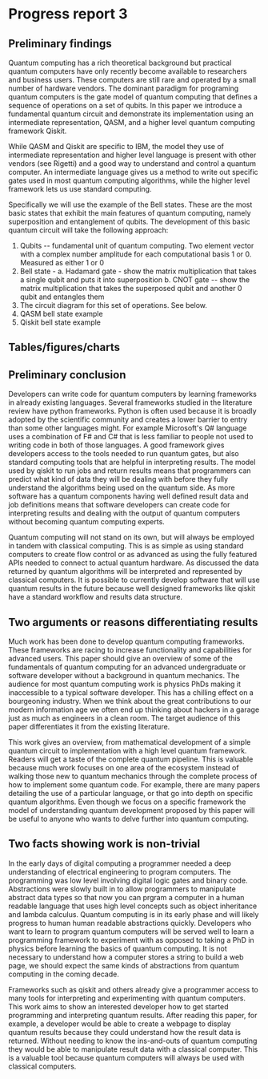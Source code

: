 # Progress report 3

## Preliminary findings
Quantum computing has a rich theoretical background but practical quantum computers have only recently become available to researchers and business users. These computers are still rare and operated by a small number of hardware vendors. The dominant paradigm for programing quantum computers is the gate model of quantum computing that defines a sequence of operations on a set of qubits. In this paper we introduce a fundamental quantum circuit and demonstrate its implementation using an intermediate representation, QASM, and a higher level quantum computing framework Qiskit. 

While QASM and Qiskit are specific to IBM, the model they use of intermediate representation and higher level language is present with other vendors (see Rigetti) and a good way to understand and control a quantum computer. An intermediate language gives us a method to write out specific gates used in most quantum computing algorithms, while the higher level framework lets us use standard computing. 

Specifically we will use the example of the Bell states. These are the most basic states that exhibit the main features of quantum computing, namely superposition and entanglement of qubits. The development of this basic quantum circuit will take the following approach:
1. Qubits -- fundamental unit of quantum computing. Two element vector with a complex number amplitude for each computational basis 1 or 0. Measured as either 1 or 0
2. Bell state - 
    a. Hadamard gate - show the matrix multiplication that takes a single qubit and puts it into superposition
    b. CNOT gate -- show the matrix multiplication that takes the superposed qubit and another 0 qubit and entangles them
3. The circuit diagram for this set of operations. See below.
4. QASM bell state example
5. Qiskit bell state example

## Tables/figures/charts

## Preliminary conclusion
Developers can write code for quantum computers by learning frameworks in already existing languages. Several frameworks studied in the literature review have python frameworks. Python is often used because it is broadly adopted by the scientific community and creates a lower barrier to entry than some other languages might. For example Microsoft's Q# language uses a combination of F# and C# that is less familiar to people not used to writing code in both of those languages. A good framework gives developers access to the tools needed to run quantum gates, but also standard computing tools that are helpful in interpreting results. The model used by qiskit to run jobs and return results means that programmers can predict what kind of data they will be dealing with before they fully understand the algorithms being used on the quantum side. As more software has a quantum components having well defined result data and job definitions means that software developers can create code for interpreting results and dealing with the output of quantum computers without becoming quantum computing experts.

Quantum computing will not stand on its own, but will always be employed in tandem with classical computing. This is as simple as using standard computers to create flow control or as advanced as using the fully featured APIs needed to connect to actual quantum hardware. As discussed the data returned by quantum algorithms will be interpreted and represented by classical computers. It is possible to currently develop software that will use quantum results in the future because well designed frameworks like qiskit have a standard workflow and results data structure.

## Two arguments or reasons differentiating results
Much work has been done to develop quantum computing frameworks. These frameworks are racing to increase functionality and capabilities for advanced users. This paper should give an overview of some of the fundamentals of quantum computing for an advanced undergraduate or software developer without a background in quantum mechanics. The audience for most quantum computing work is physics PhDs making it inaccessible to a typical software developer. This has a chilling effect on a bourgeoning industry. When we think about the great contributions to our modern information age we often end up thinking about hackers in a garage just as much as engineers in a clean room. The target audience of this paper differentiates it from the existing literature. 

This work gives an overview, from mathematical development of a simple quantum circuit to implementation with a high level quantum framework. Readers will get a taste of the complete quantum pipeline. This is valuable because much work focuses on one area of the ecosystem instead of walking those new to quantum mechanics through the complete process of how to implement some quantum code. For example, there are many papers detailing the use of a particular language, or that go into depth on specific quantum algorithms. Even though we focus on a specific framework the model of understanding quantum development proposed by this paper will be useful to anyone who wants to delve further into quantum computing. 


## Two facts showing work is non-trivial

In the early days of digital computing a programmer needed a deep understanding of electrical engineering to program computers. The programming was low level involving digital logic gates and binary code. Abstractions were slowly built in to allow programmers to manipulate abstract data types so that now you can prgram a computer in a human readable language that uses high level concepts such as object inheritance and lambda calculus. Quantum computing is in its early phase and will likely progress to human human readable abstractions quickly. Developers who want to learn to program quantum computers will be served well to learn a programming framework to experiment with as opposed to taking a PhD in physics before learning the basics of quantum computing. It is not necessary to understand how a computer stores a string to build a web page, we should expect the same kinds of abstractions from quantum computing in the coming decade.

Frameworks such as qiskit and others already give a programmer access to many tools for interpreting and experimenting with quantum computers. This work aims to show an interested developer how to get started programming and interpreting quantum results. After reading this paper, for example, a developer would be able to create a webpage to display quantum results because they could understand how the result data is returned. Without needing to know the ins-and-outs of quantum computing they would be able to manipulate result data with a classical computer. This is a valuable tool because quantum computers will always be used with classical computers.